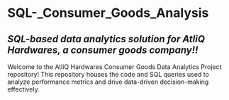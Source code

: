# SQL-_Consumer_Goods_Analysis

## *SQL-based data analytics solution for AtliQ Hardwares, a consumer goods company!!*

Welcome to the AtliQ Hardwares Consumer Goods Data Analytics Project repository!
This repository houses the code and SQL queries used to analyze performance metrics and drive data-driven decision-making effectively.


